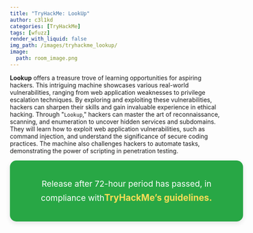 ```yaml
---
title: "TryHackMe: LookUp"
author: c3l1kd
categories: [TryHackMe]
tags: [wfuzz]
render_with_liquid: false
img_path: /images/tryhackme_lookup/
image:
  path: room_image.png
---
```


**Lookup** offers a treasure trove of learning opportunities for aspiring hackers. This intriguing machine showcases various real-world vulnerabilities, ranging from web application weaknesses to privilege escalation techniques. By exploring and exploiting these vulnerabilities, hackers can sharpen their skills and gain invaluable experience in ethical hacking. Through "`Lookup`," hackers can master the art of reconnaissance, scanning, and enumeration to uncover hidden services and subdomains. They will learn how to exploit web application vulnerabilities, such as command injection, and understand the significance of secure coding practices. The machine also challenges hackers to automate tasks, demonstrating the power of scripting in penetration testing.


<!-- [![Tryhackme Room Link](room_image.png){: width="300" height="300" .shadow}](https://tryhackme.com/r/room/mousetrap){: .center } -->

<html lang="en">
<head>
  <meta charset="UTF-8">
  <meta name="viewport" content="width=device-width, initial-scale=1.0">

  <style>
    .note-containers {
      max-width: 600px;
      width: 100%;
      padding: 20px;
      background-color: #28a745;
      color: white;
      border-radius: 15px;
      box-shadow: 0 4px 12px rgba(0, 0, 0, 0.1);
      text-align: center;
      margin: 0 auto; /* Ensures the second container is centered */
    }

    .note-containers p {
      font-size: 1.2rem;
      line-height: 1.6;
    }

    .note-containers strong {
      font-weight: bold;
      font-size: 1.3rem;
      color: #ffdd57;
    }
  </style>
</head>
<body>
  <div class="note-containers">
    <p>
     Release after 72-hour period has passed, in compliance with<strong>TryHackMe’s guidelines.</strong>
    </p>
  </div>
</body>
</html>

